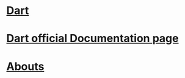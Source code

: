 # [Dart](https://dart.dev/)
# [Dart official Documentation page](https://dart.dev/guides)
# [Abouts](https://dart.dev/tutorials)
